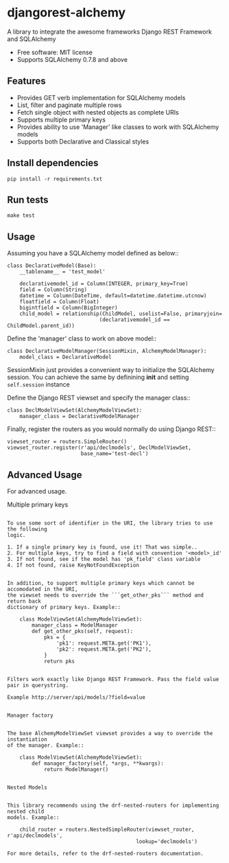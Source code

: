 djangorest-alchemy
===============================

A library to integrate the awesome frameworks Django REST Framework and SQLAlchemy

* Free software: MIT license
* Supports SQLAlchemy 0.7.8 and above


Features
--------

* Provides GET verb implementation for SQLAlchemy models
* List, filter and paginate multiple rows
* Fetch single object with nested objects as complete URIs
* Supports multiple primary keys
* Provides ability to use 'Manager' like classes to work with SQLAlchemy models
* Supports both Declarative and Classical styles

Install dependencies
--------------------
```
pip install -r requirements.txt
```

Run tests
---------
```
make test
```

Usage
------

Assuming you have a SQLAlchemy model defined as below::


    class DeclarativeModel(Base):
        __tablename__ = 'test_model'

        declarativemodel_id = Column(INTEGER, primary_key=True)
        field = Column(String)
        datetime = Column(DateTime, default=datetime.datetime.utcnow)
        floatfield = Column(Float)
        bigintfield = Column(BigInteger)
        child_model = relationship(ChildModel, uselist=False, primaryjoin=
                                  (declarativemodel_id == ChildModel.parent_id))



Define the 'manager' class to work on above model::

    class DeclarativeModelManager(SessionMixin, AlchemyModelManager):
        model_class = DeclarativeModel


SessionMixin just provides a convenient way to initialize the SQLAlchemy session. You
can achieve the same by definining __init__ and setting ```self.session``` instance


Define the Django REST viewset and specify the manager class::

    class DeclModelViewSet(AlchemyModelViewSet):
        manager_class = DeclarativeModelManager


Finally, register the routers as you would normally do using Django REST::

    viewset_router = routers.SimpleRouter()
    viewset_router.register(r'api/declmodels', DeclModelViewSet,
                            base_name='test-decl')


Advanced Usage
--------------

For advanced usage.

Multiple primary keys
~~~~~~~~~~

To use some sort of identifier in the URI, the library tries to use the following
logic.

1. If a single primary key is found, use it! That was simple..
2. For multiple keys, try to find a field with convention '<model>_id'
3. If not found, see if the model has 'pk_field' class variable
4. If not found, raise KeyNotFoundException


In addition, to support multiple primary keys which cannot be accomodated in the URI,
the viewset needs to override the ```get_other_pks``` method and return back
dictionary of primary keys. Example::

    class ModelViewSet(AlchemyModelViewSet):
        manager_class = ModelManager
        def get_other_pks(self, request):
            pks = {
                'pk1': request.META.get('PK1'),
                'pk2': request.META.get('PK2'),
            }
            return pks


Filters work exactly like Django REST Framework. Pass the field value pair in querystring.

Example http://server/api/models/?field=value


Manager factory


The base AlchemyModelViewSet viewset provides a way to override the instantiation
of the manager. Example::

    class ModelViewSet(AlchemyModelViewSet):
        def manager_factory(self, *args, **kwargs):
            return ModelManager()


Nested Models


This library recommends using the drf-nested-routers for implementing nested child
models. Example::

    child_router = routers.NestedSimpleRouter(viewset_router, r'api/declmodels',
                                          lookup='declmodels')

For more details, refer to the drf-nested-routers documentation.
